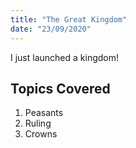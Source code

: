 ```yaml
---
title: "The Great Kingdom"
date: "23/09/2020"
---
```


I just launched a kingdom!

## Topics Covered

1. Peasants
2. Ruling
3. Crowns